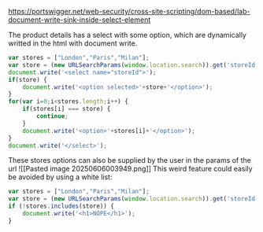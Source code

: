 https://portswigger.net/web-security/cross-site-scripting/dom-based/lab-document-write-sink-inside-select-element

The product details has a select with some option, which are dynamically writted in the html with document write.
```js
var stores = ["London","Paris","Milan"];
var store = (new URLSearchParams(window.location.search)).get('storeId');
document.write('<select name="storeId">');
if(store) {
    document.write('<option selected>'+store+'</option>');
}
for(var i=0;i<stores.length;i++) {
	if(stores[i] === store) {
	    continue;
	}
	document.write('<option>'+stores[i]+'</option>');
}
document.write('</select>');
```
 These stores options can also be supplied by the user in the params of the url
![[Pasted image 20250606003949.png]]
This weird feature could easily be avoided by using a white list:
```js
var stores = ["London","Paris","Milan"];
var store = (new URLSearchParams(window.location.search)).get('storeId');
if (!stores.includes(store)) {
	document.write('<h1>NOPE</h1>');
}
```
